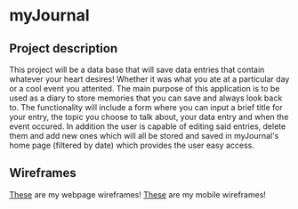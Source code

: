# myJournal

## Project description
This project will be a data base that will save data entries that contain whatever your heart desires! Whether it was what you ate at a particular day or a cool event you attented. The main purpose of this application is to be used as a diary to store memories that you can save and always look back to. The functionality will include a form where you can input a brief title for your entry, the topic you choose to talk about, your data entry and when the event occured. In addition the user is capable of editing said entries, delete them and add new ones which will all be stored and saved in myJournal's home page (filtered by date) which provides the user easy access.

## Wireframes
[These](https://whimsical.com/myjournal-LLFU1n4sutZyLfA2JqMryF) are my webpage wireframes!
[These](https://whimsical.com/myjournal-mobile-Nz8qw1TN7RsV8KGdmRctkC) are my mobile 
wireframes!

